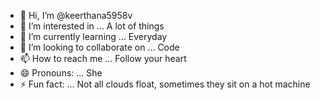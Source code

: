 - 👋 Hi, I’m @keerthana5958v
- 👀 I’m interested in ... A lot of things
- 🌱 I’m currently learning ... Everyday
- 💞️ I’m looking to collaborate on ... Code
- 📫 How to reach me ... Follow your heart
- 😄 Pronouns: ... She
- ⚡ Fun fact: ...  Not all clouds float, sometimes they sit on a hot machine

<!---
keerthana5958v/keerthana5958v is a ✨ special ✨ repository because its `README.md` (this file) appears on your GitHub profile.
You can click the Preview link to take a look at your changes.
--->
